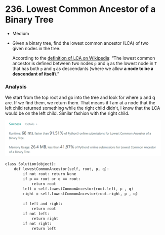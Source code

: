 # 236. Lowest Common Ancestor of a Binary Tree

* Medium
*   Given a binary tree, find the lowest common ancestor (LCA) of two given nodes in the tree.

    According to the [definition of LCA on Wikipedia](https://en.wikipedia.org/wiki/Lowest\_common\_ancestor): “The lowest common ancestor is defined between two nodes `p` and `q` as the lowest node in `T` that has both `p` and `q` as descendants (where we allow **a node to be a descendant of itself**).”

### Analysis&#x20;

We start from the top root and go into the tree and look for where p and q are. If we find them, we return them. That means if I am at a node that the left child returned something while the right child didn't, I know that the LCA would be on the left child. Similar fashion with the right child.&#x20;

![](<../../.gitbook/assets/image (19) (1) (1) (1) (1).png>)

```
class Solution(object):
    def lowestCommonAncestor(self, root, p, q):
        if not root: return None
        if p == root or q == root:
            return root
        left = self.lowestCommonAncestor(root.left, p , q)
        right = self.lowestCommonAncestor(root.right, p , q)
        
        if left and right:
            return root
        if not left:
            return right
        if not right:
            return left
```
